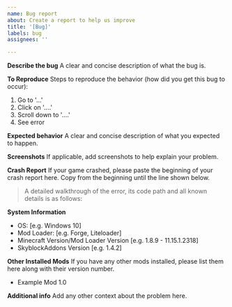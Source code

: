 ```yaml
---
name: Bug report
about: Create a report to help us improve
title: '[Bug]'
labels: bug
assignees: ''

---
```


**Describe the bug**
A clear and concise description of what the bug is.

**To Reproduce**
Steps to reproduce the behavior (how did you get this bug to occur):
1. Go to '...'
2. Click on '....'
3. Scroll down to '....'
4. See error

**Expected behavior**
A clear and concise description of what you expected to happen.

**Screenshots**
If applicable, add screenshots to help explain your problem.

**Crash Report**
If your game crashed, please paste the beginning of your crash report here. Copy from the beginning until the line shown below.
> A detailed walkthrough of the error, its code path and all known details is as follows:

**System Information**
 - OS: [e.g. Windows 10]
 - Mod Loader: [e.g. Forge, Liteloader]
 - Minecraft Version/Mod Loader Version [e.g. 1.8.9 - 11.15.1.2318]
 - SkyblockAddons Version [e.g. 1.4.2]

**Other Installed Mods**
If you have any other mods installed, please list them here along with their version number.
- Example Mod 1.0

**Additional info**
Add any other context about the problem here.
